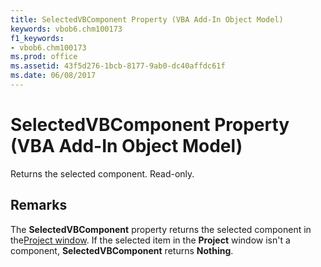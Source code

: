 ```yaml
---
title: SelectedVBComponent Property (VBA Add-In Object Model)
keywords: vbob6.chm100173
f1_keywords:
- vbob6.chm100173
ms.prod: office
ms.assetid: 43f5d276-1bcb-8177-9ab0-dc40affdc61f
ms.date: 06/08/2017
---
```



# SelectedVBComponent Property (VBA Add-In Object Model)



Returns the selected component. Read-only.

## Remarks

The  **SelectedVBComponent** property returns the selected component in the[Project window](../../Glossary/vbe-glossary.md). If the selected item in the  **Project** window isn't a component, **SelectedVBComponent** returns **Nothing**.

